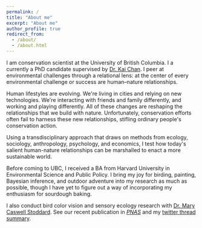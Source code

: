 ```yaml
---
permalink: /
title: "About me"
excerpt: "About me"
author_profile: true
redirect_from: 
  - /about/
  - /about.html
---
```

I am conservation scientist at the University of British Columbia. I a currently a PhD candidate supervised by [Dr. Kai Chan](https://chanslab.ires.ubc.ca/). I peer at environmental challenges through a relational lens:  at the center of every environmental challenge or success are human–nature relationships. 

Human lifestyles are evolving. We're living in cities and relying on new technologies. We're interacting with friends and family differently, and working and playing differently. All of these changes are reshaping the relationships that we build with nature. Unfortunately, conservation efforts often fail to harness these new relationships, stifling ordinary people's conservation action.

Using a transdisciplinary approach that draws on methods from ecology, sociology, anthropology, psychology, and economics, I test how today's salient human-nature relationships can be marshalled to enact a more sustainable world. 

Before coming to UBC, I received a BA from Harvard University in Environmental Science and Public Policy. I bring my joy for birding, painting, Bayesian inference, and outdoor adventure into my research as much as possible, though I have yet to figure out a way of incorporating my enthusiasm for sourdough baking.

I also conduct bird color vision and sensory ecology research with [Dr. Mary Caswell Stoddard](https://www.marycstoddard.com/). See our recent publication in [*PNAS*](https://www.pnas.org/content/early/2020/06/09/1919377117) and my [twitter thread summary](https://twitter.com/HaroldEyster/status/1272627047861415936).  